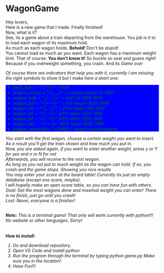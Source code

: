# WagonGame

Hey lovers, <br>
Here is a new game that I made. Finally finished!<br>
Now, what is it? <br>
See, its a game about a train departing from the warehouse. You job is it to to load each wagon of its maximum hold. <br>
As much as each wagon holds. <b>Behold!</b> Don't be stupid! <br>
You cannot load as much as you want. Each wagon has a maximum weight limit. That of course: <b> You don't know it!</b>
So buckle so seat and guess right! Because if you overweight something, you crash. And its <i>Game over<i>
<p> Of course there are indicators that help you with it, currently I am missing the right symbols to show it but I make here a short one: </p>
<ul style="background-color: blue; color: green">
<li>	front_train = "<[''']>" = start </li>
<li>		wagon_empty = "<|___|>" = empty wagon (0-100)</li>
<li>		wagon_half = "<|---|>" = half full (499-400)</li>
<li>		wagon_full = "<|===|>" = full wagon (800-999) </li>
<li>		wagon_20 = "<|__-|>" = 20% taken (100-199) </li>
<li>		wagon_40 = "<|_--|>" 40% taken (200-399) </li>
<li>		wagon_60 = "<|--=|>"  60% taken (500-599) </li>
<li>		wagon_80 = "<|-==|>"  80% taken (600-799)</li>
<li>		wagon_smashed = "<|###|>" wagon overweighted!</li>
</ul>

You start with the first wagon, choose a certain weight you want to insert. As a result you'll get the train shown and how much you put in.<br>
Now, you are asked again, if you want to enter another weight, press y or Y for yes and n or N for not <br>
Afterwards, you will receive to the next wagon. <br>
As long as you not put to much weight as the wagon can hold. If so, you crash and the game stops. Showing you nice results <br>
You may enter your score at the board table! Currently its just an empty database (except one score, maybe). <br>
I will hopelly make an open score table, so you can have fun with others. 
<br>
Goal: Get the most wagons done and maximal weight you can enter! There is no finish, just go until you crash!
<br>
Lost: Never, everyone is a finisher!
<br>
<br>

<b>Note:</b> This is a terminal game! That only will work currently with python!!! No website or other languages. Sorry! <br>
<br>
<br>
<b>How to install:</b><br>
1. Go and download repository.
2. Open VS Code and install python
3. Run the program through the terminal by typing <i>python game.py</i>
   Make sure you in the location!
4. Have Fun!!!
